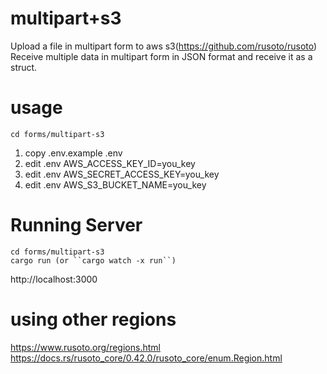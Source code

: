 # multipart+s3
Upload a file in multipart form to aws s3(https://github.com/rusoto/rusoto)   
Receive multiple data in multipart form in JSON format and receive it as a struct.   

# usage
```
cd forms/multipart-s3
```
1. copy .env.example .env
2. edit .env  AWS_ACCESS_KEY_ID=you_key
3. edit .env  AWS_SECRET_ACCESS_KEY=you_key
4. edit .env  AWS_S3_BUCKET_NAME=you_key


# Running Server
```
cd forms/multipart-s3
cargo run (or ``cargo watch -x run``)
```
http://localhost:3000   


# using other regions
https://www.rusoto.org/regions.html    
https://docs.rs/rusoto_core/0.42.0/rusoto_core/enum.Region.html
